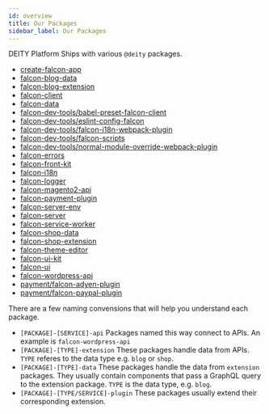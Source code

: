 ```yaml
---
id: overview
title: Our Packages
sidebar_label: Our Packages
---
```


DEITY Platform Ships with various `@deity` packages.

- [create-falcon-app](create-falcon-app)
- [falcon-blog-data](falcon-blog-data)
- [falcon-blog-extension](falcon-blog-extension)
- [falcon-client](falcon-client)
- [falcon-data](falcon-data)
- [falcon-dev-tools/babel-preset-falcon-client](babel-preset-falcon-client)
- [falcon-dev-tools/eslint-config-falcon](eslint-config-falcon)
- [falcon-dev-tools/falcon-i18n-webpack-plugin](falcon-i18n-webpack-plugin)
- [falcon-dev-tools/falcon-scripts](falcon-scripts)
- [falcon-dev-tools/normal-module-override-webpack-plugin](normal-module-override-webpack-plugin)
- [falcon-errors](falcon-errors)
- [falcon-front-kit](falcon-front-kit)
- [falcon-i18n](falcon-i18n)
- [falcon-logger](falcon-logger)
- [falcon-magento2-api](falcon-magento2-api)
- [falcon-payment-plugin](falcon-payment-plugin)
- [falcon-server-env](falcon-server-env)
- [falcon-server](falcon-server)
- [falcon-service-worker](falcon-service-worker)
- [falcon-shop-data](falcon-shop-data)
- [falcon-shop-extension](falcon-shop-extension)
- [falcon-theme-editor](falcon-theme-editor)
- [falcon-ui-kit](falcon-ui-kit)
- [falcon-ui](falcon-ui)
- [falcon-wordpress-api](falcon-wordpress-api)
- [payment/falcon-adyen-plugin](falcon-adyen-plugin)
- [payment/falcon-paypal-plugin](falcon-paypal-plugin)

There are a few naming convensions that will help you understand each package.

- `[PACKAGE]-[SERVICE]-api` Packages named this way connect to APIs. An example is `falcon-wordpress-api`
- `[PACKAGE]-[TYPE]-extension` These packages handle data from APIs. `TYPE` referes to the data type e.g. `blog` or `shop`.
- `[PACKAGE]-[TYPE]-data` These packages handle the data from `extension` packages. They usually contain components that pass a GraphQL query to the extension package. `TYPE` is the data type, e.g. `blog`.
- `[PACKAGE]-[TYPE/SERVICE]-plugin` These packages usually extend their corresponding extension. 
